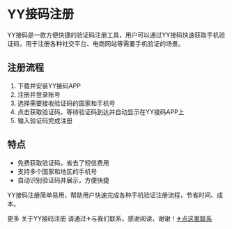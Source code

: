 # YY接码注册

YY接码是一款方便快捷的验证码注册工具，用户可以通过YY接码快速获取手机验证码，用于注册各种社交平台、电商网站等需要手机验证的场景。

## 注册流程

1. 下载并安装YY接码APP
2. 注册并登录账号
3. 选择需要接收验证码的国家和手机号
4. 点击获取验证码，等待验证码到达并自动显示在YY接码APP上
5. 输入验证码完成注册

## 特点

- 免费获取验证码，省去了短信费用
- 支持多个国家和地区的手机号
- 自动识别验证码并展示，方便快捷

YY接码注册简单易用，帮助用户快速完成各种手机验证注册流程，节省时间、成本。

更多 关于YY接码注册 请通过✈与我们联系，感谢阅读，谢谢！[✈点这里联系](https://w.k02.cc)